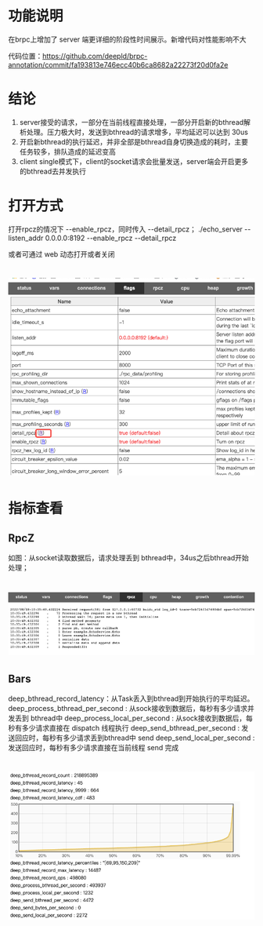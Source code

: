 # 功能说明
在brpc上增加了 server 端更详细的阶段性时间展示。新增代码对性能影响不大

代码位置：https://github.com/deepld/brpc-annotation/commit/fa193813e746ecc40b6ca8682a22273f20d0fa2e

# 结论
1. server接受的请求，一部分在当前线程直接处理，一部分开启新的bthread解析处理。压力极大时，发送到bthread的请求增多，平均延迟可以达到 30us
2. 开启新bthread的执行延迟，并非全部是bthread自身切换造成的耗时，主要任务较多，排队造成的延迟变高
3. client single模式下，client的socket请求会批量发送，server端会开启更多的bthread去并发执行

# 打开方式
打开rpcz的情况下 --enable_rpcz，同时传入 --detail_rpcz；
./echo_server --listen_addr 0.0.0.0:8192 --enable_rpcz --detail_rpcz

或者可通过 web 动态打开或者关闭

# ![flags](images/brpc-flags.png)

# 指标查看
## RpcZ
如图：从socket读取数据后，请求处理丢到 bthread中，34us之后bthread开始处理；

# ![rpcz](images/brpc-rpcz.png)

## Bars
deep_bthread_record_latency：从Task丢入到bthread到开始执行的平均延迟。
deep_process_bthread_per_second : 从sock接收到数据后，每秒有多少请求并发丢到 bthread中
deep_process_local_per_second : 从sock接收到数据后，每秒有多少请求直接在 dispatch 线程执行
deep_send_bthread_per_second : 发送回应时，每秒有多少请求丢到bthread中 send
deep_send_local_per_second : 发送回应时，每秒有多少请求直接在当前线程 send 完成

# ![vars](images/brpc-vars.png)


